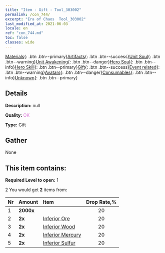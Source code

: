 ```yaml
---
title: "Item - Gift - Tool_303002"
permalink: /con_744/
excerpt: "Era of Chaos  Tool_303002"
last_modified_at: 2021-06-03
locale: en
ref: "con_744.md"
toc: false
classes: wide
---
```

 [Materials](/Items/){: .btn .btn--primary}[Artifacts](/Items/Artifacts/){: .btn .btn--success}[Unit Soul](/Items/UnitSoul/){: .btn .btn--warning}[Unit Awakening](/Items/UnitAwakening/){: .btn .btn--danger}[Hero Soul](/Items/HeroSoul/){: .btn .btn--info}[Hero Skill](/Items/HeroSkill/){: .btn .btn--primary}[Gift](/Items/Gift/){: .btn .btn--success}[Event related](/Items/Events/){: .btn .btn--warning}[Avatars](/Items/Avatars/){: .btn .btn--danger}[Consumables](/Items/Consumables/){: .btn .btn--info}[Unknown](/Items/Unknown/){: .btn .btn--primary}

## Details
 **Description:** null

 **Quality:** <span style="color: #DA70D6">OK</span>

 **Type:** Gift

## Gather

  None

## This item contains:

 **Required Level to open:** 1

 2 You would get **2** items  from:

  | Nr | Amount |     Item    | Drop Rate,% |
  |:---|:-------|:------------|:---------:|
  | 1 |  **2000x** | <i class="fas fa-coins"/> | 20 | 
  | 2 |  **2x** | [Inferior Ore](/Items/mat_1/) | 20 | 
  | 3 |  **2x** | [Inferior Wood](/Items/mat_1/) | 20 | 
  | 4 |  **2x** | [Inferior Mercury](/Items/mat_2/) | 20 | 
  | 5 |  **2x** | [Inferior Sulfur](/Items/mat_3/) | 20 | 
